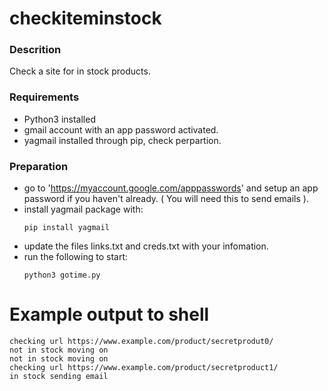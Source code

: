 # checkiteminstock

### Descrition
  Check a site for in stock products.

### Requirements

- Python3 installed
- gmail account with an app password activated.
- yagmail installed through pip, check perpartion.

### Preparation

- go to 'https://myaccount.google.com/apppasswords' and setup an app password if you haven't already. ( You will need this to send emails ).
- install yagmail package with: 
  ```shell 
  pip install yagmail
  ```
- update the files links.txt and creds.txt with your infomation.
- run the following to start:
  ```shell
  python3 gotime.py
  ```

 # Example output to shell
 
  ```shell
  checking url https://www.example.com/product/secretprodut0/
  not in stock moving on
  not in stock moving on
  checking url https://www.example.com/product/secretproduct1/
  in stock sending email
  ```
